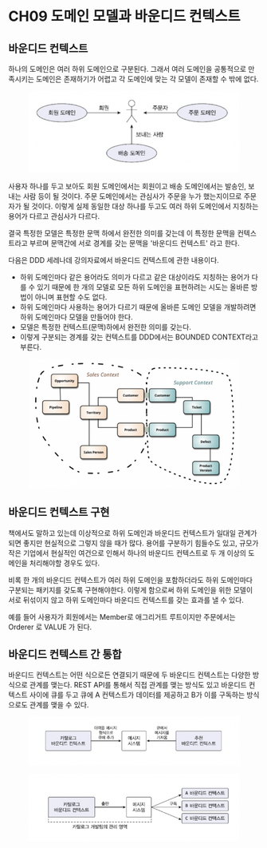 # CH09 도메인 모델과 바운디드 컨텍스트

## 바운디드 컨텍스트

하나의 도메인은 여러 하위 도메인으로 구분된다. 그래서 여러 도메인을 공통적으로 만족시키는 도메인은 존재하기가 어렵고 각 도메인에 맞는 각 모델이 존재할 수 밖에 없다.

<figure><img src="../../.gitbook/assets/image (14).png" alt=""><figcaption></figcaption></figure>

사용자 하나를 두고 보아도 회원 도메인에서는 회원이고 배송 도메인에서는 발송인, 보내는 사람 등이 될 것이다. 주문 도메인에서는 관심사가 주문을 누가 했는지이므로 주문자가 될 것이다. 이렇게 실제 동일한 대상 하나를 두고도 여러 하위 도메인에서 지칭하는 용어가 다르고 관심사가 다르다.

결국 특정한 모델은 특정한 문맥 하에서 완전한 의미를 갖는데 이 특정한 문맥을 컨텍스트라고 부르며 문맥간에 서로 경계를 갖는 문맥을 '바운디드 컨텍스트' 라고 한다.

다음은 DDD 세레나데 강의자료에서 바운디드 컨텍스트에 관한 내용이다.

* 하위 도메인마다 같은 용어라도 의미가 다르고 같은 대상이라도 지칭하는 용어가 다를 수 있기 때문에 한 개의 모델로 모든 하위 도메인을 표현하려는 시도는 올바른 방법이 아니며 표현할 수도 없다.
* 하위 도메인마다 사용하는 용어가 다르기 때문에 올바른 도메인 모델을 개발하려면 하위 도메인마다 모델을 만들어야 한다.
* 모델은 특정한 컨텍스트(문맥)하에서 완전한 의미를 갖는다.
* 이렇게 구분되는 경계를 갖는 컨텍스트를 DDD에서는 BOUNDED CONTEXT라고 부른다.

<figure><img src="../../.gitbook/assets/image (13).png" alt=""><figcaption></figcaption></figure>



## 바운디드 컨텍스트 구현

책에서도 말하고 있는데 이상적으로 하위 도메인과 바운디드 컨텍스트가 일대일 관계가 되면 좋지만 현실적으로 그렇지 않을 때가 많다. 용어를 구분하기 힘들수도 있고, 규모가 작은 기업에서 현실적인 여건으로 인해서 하나의 바운디드 컨텍스트로 두 개 이상의 도메인을 처리해야할 경우도 있다.

비록 한 개의 바운디드 컨텍스트가 여러 하위 도메인을 포함하더라도 하위 도메인마다 구분되는 패키지를 갖도록 구현해야한다. 이렇게 함으로써 하위 도메인을 위한 모델이 서로 뒤섞이지 않고 하위 도메인마다 바운디드 컨텍스트를 갖는 효과를 낼 수 있다.

예를 들어 사용자가 회원에서는 Member로 애그리거트 루트이지만 주문에서는 Orderer 로 VALUE 가 된다.



## 바운디드 컨텍스트 간 통합

바운디드 컨텍스트는 어떤 식으로든 연결되기 때문에 두 바운디드 컨텍스트는 다양한 방식으로 관계를 맺는다. REST API를 통해서 직접 관계를 맺는 방식도 있고 바운디드 컨텍스트 사이에 큐를 두고 큐에 A 컨텍스트가 데이터를 제공하고 B가 이를 구독하는 방식으로도 관계를 맺을 수 있다.

<figure><img src="../../.gitbook/assets/image (11).png" alt=""><figcaption></figcaption></figure>

<figure><img src="../../.gitbook/assets/image (10).png" alt=""><figcaption></figcaption></figure>
